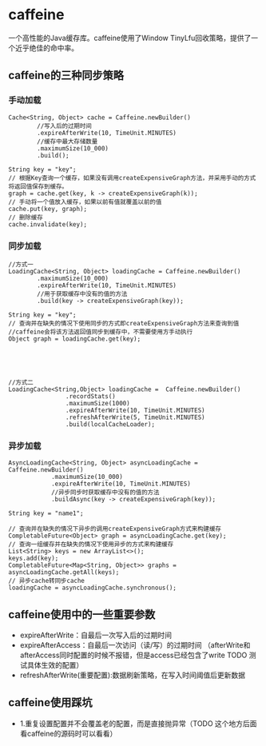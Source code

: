 # caffeine
一个高性能的Java缓存库。caffeine使用了Window TinyLfu回收策略，提供了一个近乎绝佳的命中率。

## caffeine的三种同步策略
### 手动加载
```
Cache<String, Object> cache = Caffeine.newBuilder()
        //写入后的过期时间
        .expireAfterWrite(10, TimeUnit.MINUTES)
        //缓存中最大存储数量
        .maximumSize(10_000)
        .build();
 
String key = "key";
// 根据Key查询一个缓存，如果没有调用createExpensiveGraph方法，并采用手动的方式将返回值保存到缓存。
graph = cache.get(key, k -> createExpensiveGraph(k));
// 手动将一个值放入缓存，如果以前有值就覆盖以前的值
cache.put(key, graph);
// 删除缓存
cache.invalidate(key);
```

### 同步加载
```
//方式一
LoadingCache<String, Object> loadingCache = Caffeine.newBuilder()
        .maximumSize(10_000)
        .expireAfterWrite(10, TimeUnit.MINUTES)
        //用于获取缓存中没有的值的方法
        .build(key -> createExpensiveGraph(key));
    
String key = "key";
// 查询并在缺失的情况下使用同步的方式即createExpensiveGraph方法来查询到值
//caffeine会将该方法返回值同步到缓存中，不需要使用方手动执行
Object graph = loadingCache.get(key);





//方式二
LoadingCache<String,Object> loadingCache =  Caffeine.newBuilder()
                .recordStats()
                .maximumSize(1000)
                .expireAfterWrite(10, TimeUnit.MINUTES)
                .refreshAfterWrite(5, TimeUnit.MINUTES)
                .build(localCacheLoader);
```

### 异步加载
```
AsyncLoadingCache<String, Object> asyncLoadingCache = Caffeine.newBuilder()
            .maximumSize(10_000)
            .expireAfterWrite(10, TimeUnit.MINUTES)
            //异步同步时获取缓存中没有的值的方法
            .buildAsync(key -> createExpensiveGraph(key));
 
String key = "name1";
 
// 查询并在缺失的情况下异步的调用createExpensiveGraph方式来构建缓存
CompletableFuture<Object> graph = asyncLoadingCache.get(key);
// 查询一组缓存并在缺失的情况下使用异步的方式来构建缓存
List<String> keys = new ArrayList<>();
keys.add(key);
CompletableFuture<Map<String, Object>> graphs = asyncLoadingCache.getAll(keys);
// 异步cache转同步cache
loadingCache = asyncLoadingCache.synchronous();
```


## caffeine使用中的一些重要参数
* expireAfterWrite：自最后一次写入后的过期时间
* expireAfterAccess：自最后一次访问（读/写）的过期时间
（afterWrite和afterAccess同时配置的时候不报错，但是access已经包含了write TODO 测试具体生效的配置）
* refreshAfterWrite(重要配置):数据刷新策略，在写入时间阈值后更新数据



## caffeine使用踩坑
* 1.重复设置配置并不会覆盖老的配置，而是直接抛异常（TODO 这个地方后面看caffeine的源码时可以看看）
